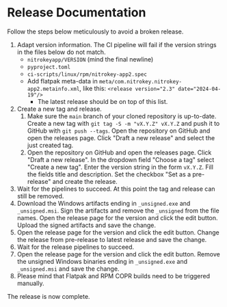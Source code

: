 # Release Documentation

Follow the steps below meticulously to avoid a broken release.

1. Adapt version information.
   The CI pipeline will fail if the version strings in the files below do not match.
   * `nitrokeyapp/VERSION` (mind the final newline)
   * `pyproject.toml` 
   * `ci-scripts/linux/rpm/nitrokey-app2.spec` 
   * Add flatpak meta-data in `meta/com.nitrokey.nitrokey-app2.metainfo.xml`, 
     like this: `<release version="2.3" date="2024-04-19"/>` 
     * The latest release should be on top of this list.
2. Create a new tag and release.
   1. Make sure the `main` branch of your cloned repository is up-to-date.
      Create a new tag with `git tag -S -m "vX.Y.Z" vX.Y.Z` and push it to GitHub with `git push --tags`.
      Open the repository on GitHub and open the releases page.
      Click "Draft a new release" and select the just created tag.
   2. Open the repository on GitHub and open the releases page.
      Click "Draft a new release".
      In the dropdown field "Choose a tag" select "Create a new tag".
      Enter the version string in the form `vX.Y.Z`.
   Fill the fields title and description.
   Set the checkbox "Set as a pre-release" and create the release.
3. Wait for the pipelines to succeed.
   At this point the tag and release can still be removed.
4. Download the Windows artifacts ending in `_unsigned.exe` and `_unsigned.msi`.
   Sign the artifacts and remove the `_unsigned` from the file names.
   Open the release page for the version and click the edit button.
   Upload the signed artifacts and save the change.
5. Open the release page for the version and click the edit button.
   Change the release from pre-release to latest release and save the change.
6. Wait for the release pipelines to succeed.
7. Open the release page for the version and click the edit button.
   Remove the unsigned Windows binaries ending in `_unsigned.exe` and `_unsigned.msi` and save the change.
8. Please mind that Flatpak and RPM COPR builds need to be triggered manually.

The release is now complete.
